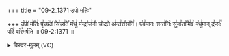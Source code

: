 +++
title = "09-2_1371 उपो मतिः"

+++
उ꣡पो꣢ म꣣तिः꣢ पृ꣣च्य꣡ते꣢ सि꣣च्य꣢ते꣣ म꣡धु꣢ म꣣न्द्रा꣡ज꣢नी चोदते अ꣣न्त꣢रा꣣स꣡नि꣢। प꣡व꣢मानः सन्त꣣निः꣡ सु꣢न्व꣣ता꣡मि꣢व꣣ म꣡धु꣢मान् द्र꣣प्सः꣢꣫ परि꣣ वा꣡र꣢मर्षति ॥ 09-2:1371 ॥

<details><summary>विस्वर-मूलम् (VC)</summary>

उपो मतिः पृच्यते सिच्यते मधु मन्द्राजनी चोदते अन्तरासनि । पवमानः सन्तनिः सुन्वतामिव मधुमान्द्रप्सः परि वारमर्षति ॥१३७१॥
</details>